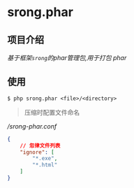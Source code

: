 # srong.phar

## 项目介绍
*基于框架`srong`的phar管理包,用于打包 phar*



## 使用

`$ php srong.phar <file>/<directory>`



> 压缩时配置文件命名

*/srong-phar.conf*

```json
{
    // 忽律文件列表
    "ignore": [
        "*.exe",
        "*.html"
    ]
}
```

